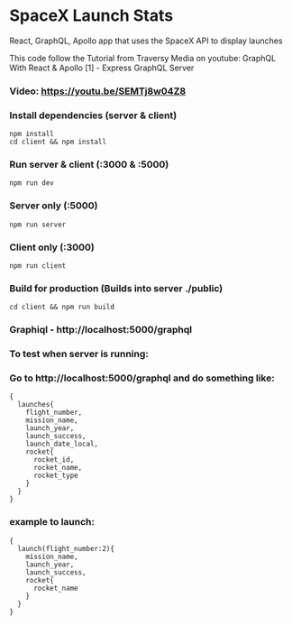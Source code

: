 # SpaceX Launch Stats 

React, GraphQL, Apollo app that uses the SpaceX API to display launches

This code follow the Tutorial from Traversy Media on youtube:
GraphQL With React & Apollo [1] - Express GraphQL Server
### Video: https://youtu.be/SEMTj8w04Z8


### Install dependencies (server & client)
```
npm install
cd client && npm install
```

### Run server & client (:3000 & :5000)
```
npm run dev
```

### Server only (:5000)
```
npm run server
```

### Client only (:3000)
```
npm run client
```

### Build for production (Builds into server ./public)
```
cd client && npm run build
```

### Graphiql - http://localhost:5000/graphql


### To test when server is running:
### Go  to http://localhost:5000/graphql and do something like: 
```
{
  launches{
    flight_number,
    mission_name,
    launch_year,
    launch_success,
    launch_date_local,
    rocket{
      rocket_id,
      rocket_name,
      rocket_type
    }
  }
}
```
### example to launch:
```
{
  launch(flight_number:2){
    mission_name,
    launch_year,
    launch_success,
    rocket{
      rocket_name
    }
  }
}
```
